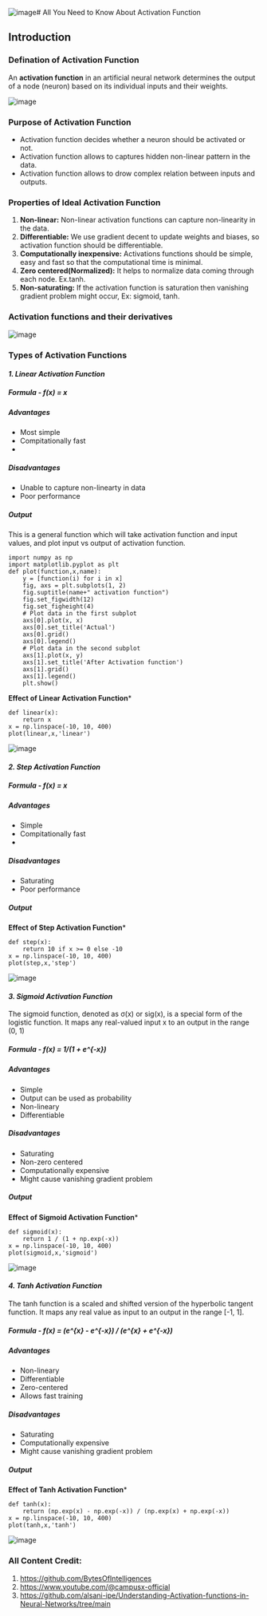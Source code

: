 ![image](https://github.com/Swapnil-Safkat/All-You-Need-to-Know-About-Activation-Function/assets/84597539/fc1d80fa-e36b-48f1-9c0e-d39269055c3a)# All You Need to Know About Activation Function

## **Introduction**

### **Defination of Activation Function**

An **activation function** in an artificial neural network determines the output of a node (neuron) based on its individual inputs and their weights. 

![image](https://github.com/Swapnil-Safkat/All-You-Need-to-Know-About-Activation-Function/assets/84597539/7c296114-fdcf-49ba-a0ee-71610e29b7c2)


### **Purpose of Activation Function**
- Activation function decides whether a neuron should be activated or not.
- Activation function allows to captures hidden non-linear pattern in the data.
- Activation function allows to drow complex relation between inputs and outputs.

### **Properties of Ideal Activation Function**
1. **Non-linear:** Non-linear activation functions can capture non-linearity in the data.
2. **Differentiable:**  We use gradient decent to update weights and biases, so activation function should be differentiable.
3. **Computationally inexpensive:** Activations functions should be simple, easy and fast so that the computational time is minimal.
4. **Zero centered(Normalized):** It helps to normalize data coming through each node. Ex.tanh.
5. **Non-saturating:** If the activation function is saturation then vanishing gradient problem might occur, Ex: sigmoid, tanh.

### **Activation functions and their derivatives**
![image](https://github.com/Swapnil-Safkat/All-You-Need-to-Know-About-Activation-Function/assets/84597539/67dd7fa7-91e7-46c5-be26-000cf88d2ed5)

### **Types of Activation Functions**

#### *1. Linear Activation Function*

##### **Formula** - f(x) = x

##### **Advantages**
  - Most simple
  - Compitationally fast
  - 
##### **Disadvantages**
  - Unable to capture non-linearty in data
  - Poor performance

##### **Output**
This is a general function which will take activation function and input values, and plot input vs output of activation function.

```
import numpy as np
import matplotlib.pyplot as plt
def plot(function,x,name):
    y = [function(i) for i in x]
    fig, axs = plt.subplots(1, 2)
    fig.suptitle(name+" activation function")
    fig.set_figwidth(12)
    fig.set_figheight(4)
    # Plot data in the first subplot
    axs[0].plot(x, x)
    axs[0].set_title('Actual')
    axs[0].grid()
    axs[0].legend()
    # Plot data in the second subplot
    axs[1].plot(x, y)
    axs[1].set_title('After Activation function')
    axs[1].grid()
    axs[1].legend()
    plt.show()

```

**Effect of Linear Activation Function***

```
def linear(x):
    return x
x = np.linspace(-10, 10, 400)
plot(linear,x,'linear')
```

![image](https://github.com/Swapnil-Safkat/All-You-Need-to-Know-About-Activation-Function/assets/84597539/09ef941f-9295-40be-b3b4-d2ddb3f9c6bb)


#### *2. Step Activation Function*

##### **Formula** - f(x) = x

##### **Advantages**
  - Simple
  - Compitationally fast
  - 
##### **Disadvantages**
  - Saturating
  - Poor performance

##### **Output**
**Effect of Step Activation Function***

```
def step(x):
    return 10 if x >= 0 else -10
x = np.linspace(-10, 10, 400)
plot(step,x,'step')
```

![image](https://github.com/Swapnil-Safkat/All-You-Need-to-Know-About-Activation-Function/assets/84597539/e7c28aeb-032d-448f-b7f7-6b6894fead97)


#### *3. Sigmoid Activation Function*

The sigmoid function, denoted as σ(x) or sig(x), is a special form of the logistic function.
It maps any real-valued input x to an output in the range (0, 1)

##### **Formula** - f(x) = 1/(1 + e^{-x})
 
##### **Advantages**
  - Simple
  - Output can be used as probability
  - Non-lineary
  - Differentiable
     
##### **Disadvantages**
  - Saturating
  - Non-zero centered
  - Computationally expensive
  - Might cause vanishing gradient problem

##### **Output**
**Effect of Sigmoid Activation Function***

```
def sigmoid(x):
    return 1 / (1 + np.exp(-x))
x = np.linspace(-10, 10, 400)
plot(sigmoid,x,'sigmoid')
```

![image](https://github.com/Swapnil-Safkat/All-You-Need-to-Know-About-Activation-Function/assets/84597539/376fb365-9a7e-41af-8ee5-be96ad4f1780)

#### *4. Tanh Activation Function*

The tanh function is a scaled and shifted version of the hyperbolic tangent function.
It maps any real value as input to an output in the range [-1, 1].

##### **Formula** - f(x) = (e^{x} - e^{-x}) / (e^{x} + e^{-x})
 
##### **Advantages**
  - Non-lineary
  - Differentiable
  - Zero-centered
  - Allows fast training
     
##### **Disadvantages**
  - Saturating
  - Computationally expensive
  - Might cause vanishing gradient problem

##### **Output**
**Effect of Tanh Activation Function***

```
def tanh(x):
    return (np.exp(x) - np.exp(-x)) / (np.exp(x) + np.exp(-x))
x = np.linspace(-10, 10, 400)
plot(tanh,x,'tanh')
```

![image](https://github.com/Swapnil-Safkat/All-You-Need-to-Know-About-Activation-Function/assets/84597539/06516ed9-6dcb-4999-bdd1-7cafa2f929ba)


### All Content Credit:
1. https://github.com/BytesOfIntelligences
2. https://www.youtube.com/@campusx-official
3. https://github.com/alsani-ipe/Understanding-Activation-functions-in-Neural-Networks/tree/main
